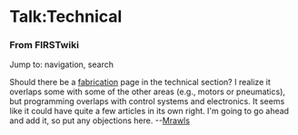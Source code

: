 # Talk:Technical

### From FIRSTwiki

Jump to: navigation, search

Should there be a [fabrication](Fabrication "Fabrication" ) page in
the technical section? I realize it overlaps some with some of the other areas
(e.g., motors or pneumatics), but programming overlaps with control systems
and electronics. It seems like it could have quite a few articles in its own
right. I'm going to go ahead and add it, so put any objections here.
--[Mrawls](User:Mrawls "User:Mrawls" )

